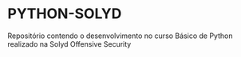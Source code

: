 # PYTHON-SOLYD
Repositório contendo o desenvolvimento no curso Básico de Python realizado na Solyd Offensive Security
